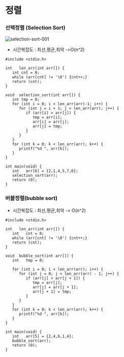 # 정렬
### 선택정렬 (Selection Sort)
![selection-sort-001](https://user-images.githubusercontent.com/87213815/180154153-0ff10e5f-0fef-4283-8c70-a6934ec70515.gif)
* 시간복잡도 : 최선,평균,최악 ->O(n^2)
```
#include <stdio.h>

int   len_arr(int arr[]) {
   int cnt = 0;
   while (arr[cnt] != '\0') {cnt++;}
   return (cnt);
}

void  selection_sort(int arr[]) {
   int tmp = 0;
   for (int i = 0; i < len_arr(arr)-1; i++) {
      for (int j = i + 1; j < len_arr(arr); j++) {
         if (arr[i] > arr[j]) {
            tmp = arr[i];
            arr[i] = arr[j];
            arr[j] = tmp;
         }
      }
   }
   for (int k = 0; k < len_arr(arr); k++) {
      printf("%d ", arr[k]);
   }
}

int main(void) {
   int   arr[6] = {2,1,4,5,7,6};
   selection_sort(arr);
   return (0);
}
```

### 버블정렬(bubble sort)
* 시간복잡도 : 최선,평균,최악 -> O(n^2)

```
#include <stdio.h>

int   len_arr(int arr[]) {
   int   cnt = 0;
   while (arr[cnt] != '\0') {cnt++;}
   return (cnt);
}

void  bubble_sort(int arr[]) {
   int   tmp = 0;

   for (int i = 0; i < len_arr(arr); i++) {
      for (int j = 0; j < len_arr(arr) - 1; j++) {
         if (arr[j] > arr[j + 1]) {
            tmp = arr[j];
            arr[j] = arr[j + 1];
            arr[j + 1] = tmp;
         }
      }
   }
   for (int k = 0; k < len_arr(arr); k++) {
      printf("%d ", arr[k]);
   }
}

int main(void) {
   int   arr[5] = {2,4,6,1,4};
   bubble_sort(arr);
   return (0);
}
```
